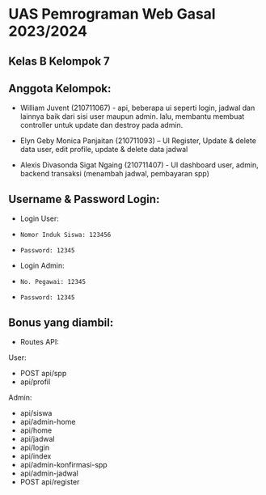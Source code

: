 # UAS Pemrograman Web Gasal 2023/2024

## Kelas B Kelompok 7

## Anggota Kelompok:
- William Juvent (210711067) - api, beberapa ui seperti login, jadwal dan lainnya baik dari sisi user maupun admin. lalu, membantu membuat controller untuk update dan destroy pada admin.

- Elyn Geby Monica Panjaitan (210711093) – UI Register, Update & delete data user, edit profile, update & delete data jadwal
  
- Alexis Divasonda Sigat Ngaing (210711407) - UI dashboard user, admin, backend transaksi (menambah jadwal, pembayaran spp)

## Username & Password Login:
- Login User:
-     Nomor Induk Siswa: 123456
-     Password: 12345

- Login Admin:
-     No. Pegawai: 12345
-     Password: 12345

## Bonus yang diambil:
- Routes API:

User:
- POST api/spp
- api/profil

Admin:
- api/siswa
- api/admin-home
- api/home
- api/jadwal
- api/login
- api/index
- api/admin-konfirmasi-spp
- api/admin-jadwal
- POST api/register

